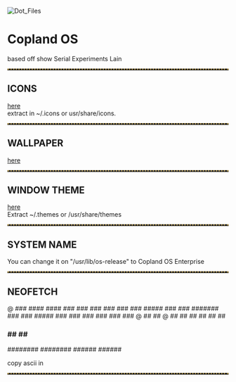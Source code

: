 ![Dot_Files](https://github.com/fruitsaladchan/arch-i3-rice/assets/124645742/e076bc07-0dae-42a0-8461-c2fec75f3291)

# Copland OS 

based off show Serial Experiments Lain

<!-- Horizontal Lines -->
<hr style="border-top: 3px dotted #998143">


## ICONS
[here](https://www.gnome-look.org/p/1333360/) <br />
extract in ~/.icons or usr/share/icons.
<!-- Horizontal Lines -->
<hr style="border-top: 3px dotted #998143">

## WALLPAPER
[here](https://i.imgur.com/bMz5swo.jpg) <br />
<!-- Horizontal Lines -->
<hr style="border-top: 3px dotted #998143">

## WINDOW THEME
[here](https://www.xfce-look.org/p/1016332/) <br />
Extract ~/.themes or /usr/share/themes 
<!-- Horizontal Lines -->
<hr style="border-top: 3px dotted #998143">

## SYSTEM NAME
You can change it on "/usr/lib/os-release" to Copland OS Enterprise
<!-- Horizontal Lines -->
<hr style="border-top: 3px dotted #998143">

## NEOFETCH

   @
           ###
        #### #### 
      ###       ###
     ###   ###   ###
    ###   #####   ###
    ###  #######  ###
    ###   #####   ###
     ###   ###   ###
      ###       ###
     @   ##   ##   @
         ##   ##
         ##   ##
         ##   ##
   ###   ##   ##   ###
   ########   ########
     ######   ######
     
    
   copy ascii in 
   
<!-- Horizontal Lines -->
<hr style="border-top: 3px dotted #998143">
